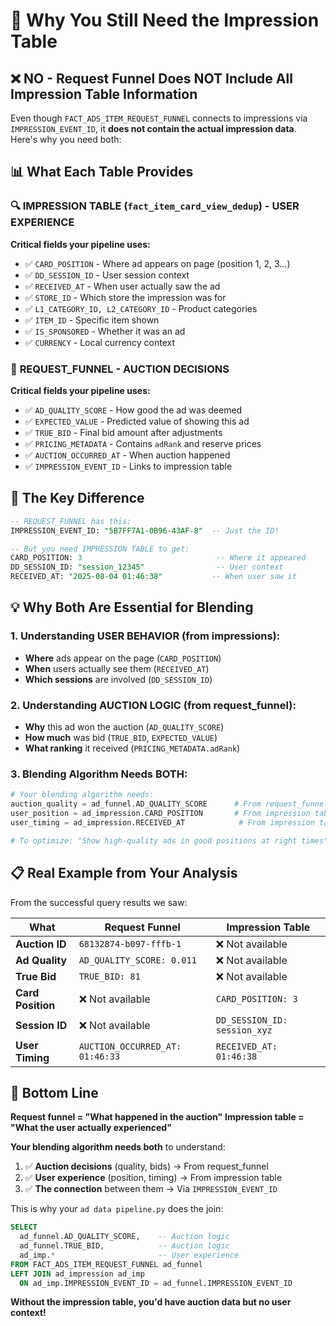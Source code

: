 # 🎯 Why You Still Need the Impression Table

## ❌ **NO** - Request Funnel Does NOT Include All Impression Table Information

Even though `FACT_ADS_ITEM_REQUEST_FUNNEL` connects to impressions via `IMPRESSION_EVENT_ID`, it **does not contain the actual impression data**. Here's why you need both:

## 📊 **What Each Table Provides**

### 🔍 **IMPRESSION TABLE** (`fact_item_card_view_dedup`) - **USER EXPERIENCE**
**Critical fields your pipeline uses:**
- ✅ `CARD_POSITION` - Where ad appears on page (position 1, 2, 3...)
- ✅ `DD_SESSION_ID` - User session context
- ✅ `RECEIVED_AT` - When user actually saw the ad
- ✅ `STORE_ID` - Which store the impression was for
- ✅ `L1_CATEGORY_ID, L2_CATEGORY_ID` - Product categories
- ✅ `ITEM_ID` - Specific item shown
- ✅ `IS_SPONSORED` - Whether it was an ad
- ✅ `CURRENCY` - Local currency context

### 🎯 **REQUEST_FUNNEL** - **AUCTION DECISIONS**
**Critical fields your pipeline uses:**
- ✅ `AD_QUALITY_SCORE` - How good the ad was deemed
- ✅ `EXPECTED_VALUE` - Predicted value of showing this ad
- ✅ `TRUE_BID` - Final bid amount after adjustments
- ✅ `PRICING_METADATA` - Contains `adRank` and reserve prices
- ✅ `AUCTION_OCCURRED_AT` - When auction happened
- ✅ `IMPRESSION_EVENT_ID` - Links to impression table

## 🔗 **The Key Difference**

```sql
-- REQUEST_FUNNEL has this:
IMPRESSION_EVENT_ID: "5B7FF7A1-0B96-43AF-8"  -- Just the ID!

-- But you need IMPRESSION TABLE to get:
CARD_POSITION: 3                              -- Where it appeared
DD_SESSION_ID: "session_12345"                -- User context  
RECEIVED_AT: "2025-08-04 01:46:38"           -- When user saw it
```

## 💡 **Why Both Are Essential for Blending**

### **1. Understanding USER BEHAVIOR** (from impressions):
- **Where** ads appear on the page (`CARD_POSITION`)
- **When** users actually see them (`RECEIVED_AT`)
- **Which sessions** are involved (`DD_SESSION_ID`)

### **2. Understanding AUCTION LOGIC** (from request_funnel):
- **Why** this ad won the auction (`AD_QUALITY_SCORE`)
- **How much** was bid (`TRUE_BID`, `EXPECTED_VALUE`)
- **What ranking** it received (`PRICING_METADATA.adRank`)

### **3. Blending Algorithm Needs BOTH**:
```python
# Your blending algorithm needs:
auction_quality = ad_funnel.AD_QUALITY_SCORE      # From request_funnel
user_position = ad_impression.CARD_POSITION       # From impression table
user_timing = ad_impression.RECEIVED_AT            # From impression table

# To optimize: "Show high-quality ads in good positions at right times"
```

## 📋 **Real Example from Your Analysis**

From the successful query results we saw:

| What | Request Funnel | Impression Table |
|------|---------------|------------------|
| **Auction ID** | `68132874-b097-fffb-1` | ❌ Not available |
| **Ad Quality** | `AD_QUALITY_SCORE: 0.011` | ❌ Not available |
| **True Bid** | `TRUE_BID: 81` | ❌ Not available |
| **Card Position** | ❌ Not available | `CARD_POSITION: 3` |
| **Session ID** | ❌ Not available | `DD_SESSION_ID: session_xyz` |
| **User Timing** | `AUCTION_OCCURRED_AT: 01:46:33` | `RECEIVED_AT: 01:46:38` |

## 🎯 **Bottom Line**

**Request funnel = "What happened in the auction"**
**Impression table = "What the user actually experienced"**

**Your blending algorithm needs both** to understand:
1. ✅ **Auction decisions** (quality, bids) → From request_funnel
2. ✅ **User experience** (position, timing) → From impression table
3. ✅ **The connection** between them → Via `IMPRESSION_EVENT_ID`

This is why your `ad data pipeline.py` does the join:
```sql
SELECT 
  ad_funnel.AD_QUALITY_SCORE,    -- Auction logic
  ad_funnel.TRUE_BID,            -- Auction logic  
  ad_imp.*                       -- User experience
FROM FACT_ADS_ITEM_REQUEST_FUNNEL ad_funnel
LEFT JOIN ad_impression ad_imp
  ON ad_imp.IMPRESSION_EVENT_ID = ad_funnel.IMPRESSION_EVENT_ID
```

**Without the impression table, you'd have auction data but no user context!**